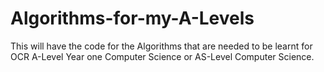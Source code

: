 # Algorithms-for-my-A-Levels
This will have the code for the Algorithms that are needed to be learnt for OCR A-Level Year one Computer Science or AS-Level Computer Science.

